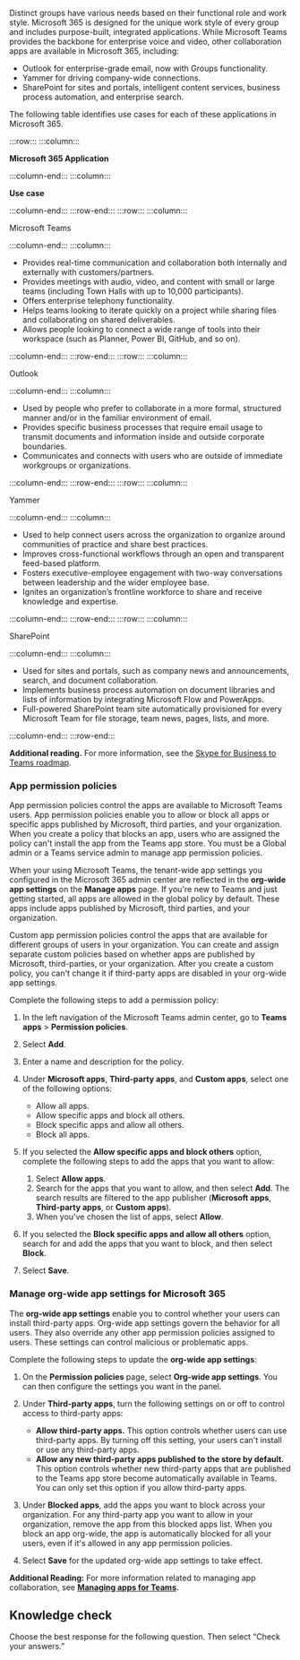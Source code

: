Distinct groups have various needs based on their functional role and work style. Microsoft 365 is designed for the unique work style of every group and includes purpose-built, integrated applications. While Microsoft Teams provides the backbone for enterprise voice and video, other collaboration apps are available in Microsoft 365, including:

 *  Outlook for enterprise-grade email, now with Groups functionality.
 *  Yammer for driving company-wide connections.
 *  SharePoint for sites and portals, intelligent content services, business process automation, and enterprise search.

The following table identifies use cases for each of these applications in Microsoft 365.

:::row:::
  :::column:::
    

**Microsoft 365 Application**


  :::column-end:::
  :::column:::
    

**Use case**


  :::column-end:::
:::row-end:::
:::row:::
  :::column:::
    

Microsoft Teams


  :::column-end:::
  :::column:::
    

 *  Provides real-time communication and collaboration both internally and externally with customers/partners.
 *  Provides meetings with audio, video, and content with small or large teams (including Town Halls with up to 10,000 participants).
 *  Offers enterprise telephony functionality.
 *  Helps teams looking to iterate quickly on a project while sharing files and collaborating on shared deliverables.
 *  Allows people looking to connect a wide range of tools into their workspace (such as Planner, Power BI, GitHub, and so on).


  :::column-end:::
:::row-end:::
:::row:::
  :::column:::
    

Outlook


  :::column-end:::
  :::column:::
    

 *  Used by people who prefer to collaborate in a more formal, structured manner and/or in the familiar environment of email.
 *  Provides specific business processes that require email usage to transmit documents and information inside and outside corporate boundaries.
 *  Communicates and connects with users who are outside of immediate workgroups or organizations.


  :::column-end:::
:::row-end:::
:::row:::
  :::column:::
    

Yammer


  :::column-end:::
  :::column:::
    

 *  Used to help connect users across the organization to organize around communities of practice and share best practices.
 *  Improves cross-functional workflows through an open and transparent feed-based platform.
 *  Fosters executive-employee engagement with two-way conversations between leadership and the wider employee base.
 *  Ignites an organization’s frontline workforce to share and receive knowledge and expertise.


  :::column-end:::
:::row-end:::
:::row:::
  :::column:::
    

SharePoint


  :::column-end:::
  :::column:::
    

 *  Used for sites and portals, such as company news and announcements, search, and document collaboration.
 *  Implements business process automation on document libraries and lists of information by integrating Microsoft Flow and PowerApps.
 *  Full-powered SharePoint team site automatically provisioned for every Microsoft Team for file storage, team news, pages, lists, and more.


  :::column-end:::
:::row-end:::


**Additional reading.** For more information, see the [Skype for Business to Teams roadmap](https://aka.ms/skype2teamsroadmap?azure-portal=true).

### App permission policies

‎App permission policies control the apps are available to Microsoft Teams users. App permission policies enable you to allow or block all apps or specific apps published by Microsoft, third parties, and your organization. When you create a policy that blocks an app, users who are assigned the policy can't install the app from the Teams app store. You must be a Global admin or a Teams service admin to manage app permission policies.

When your using Microsoft Teams, the tenant-wide app settings you configured in the Microsoft 365 admin center are reflected in the **org-wide app settings** on the **Manage apps** page. If you're new to Teams and just getting started, all apps are allowed in the global policy by default. These apps include apps published by Microsoft, third parties, and your organization.

Custom app permission policies control the apps that are available for different groups of users in your organization. You can create and assign separate custom policies based on whether apps are published by Microsoft, third-parties, or your organization. After you create a custom policy, you can't change it if third-party apps are disabled in your org-wide app settings.

Complete the following steps to add a permission policy:

1.  In the left navigation of the Microsoft Teams admin center, go to **Teams apps** &gt; **Permission policies**.
2.  Select **Add**.
    
3.  Enter a name and description for the policy.
4.  Under **Microsoft apps**, **Third-party apps**, and **Custom apps**, select one of the following options:
    
     *  Allow all apps.
     *  Allow specific apps and block all others.
     *  Block specific apps and allow all others.
     *  Block all apps.
5.  If you selected the **Allow specific apps and block others** option, complete the following steps to add the apps that you want to allow:
    
    1.  Select **Allow apps**.
    2.  Search for the apps that you want to allow, and then select **Add**. The search results are filtered to the app publisher (**Microsoft apps**, **Third-party apps**, or **Custom apps**).
    3.  When you've chosen the list of apps, select **Allow**.
6.  If you selected the **Block specific apps and allow all others** option, search for and add the apps that you want to block, and then select **Block**.
7.  Select **Save**.

### Manage org-wide app settings for Microsoft 365 

The **org-wide app settings** enable you to control whether your users can install third-party apps. Org-wide app settings govern the behavior for all users. They also override any other app permission policies assigned to users. These settings can control malicious or problematic apps.

Complete the following steps to update the **org-wide app settings**:

1.  On the **Permission policies** page, select **Org-wide app settings**. You can then configure the settings you want in the panel.
2.  Under **Third-party apps**, turn the following settings on or off to control access to third-party apps:
    
     *  **Allow third-party apps.** This option controls whether users can use third-party apps. By turning off this setting, your users can't install or use any third-party apps.
     *  **Allow any new third-party apps published to the store by default.** This option controls whether new third-party apps that are published to the Teams app store become automatically available in Teams. You can only set this option if you allow third-party apps.
3.  Under **Blocked apps**, add the apps you want to block across your organization. For any third-party app you want to allow in your organization, remove the app from this blocked apps list. When you block an app org-wide, the app is automatically blocked for all your users, even if it's allowed in any app permission policies.
4.  Select **Save** for the updated org-wide app settings to take effect.

**Additional Reading:** For more information related to managing app collaboration, see [**Managing apps for Teams**](https://docs.microsoft.com/microsoftteams/manage-apps?azure-portal=true)**.**

## Knowledge check

Choose the best response for the following question. Then select “Check your answers.”